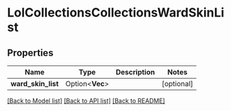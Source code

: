 # LolCollectionsCollectionsWardSkinList

## Properties

Name | Type | Description | Notes
------------ | ------------- | ------------- | -------------
**ward_skin_list** | Option<**Vec<i64>**> |  | [optional]

[[Back to Model list]](../README.md#documentation-for-models) [[Back to API list]](../README.md#documentation-for-api-endpoints) [[Back to README]](../README.md)


